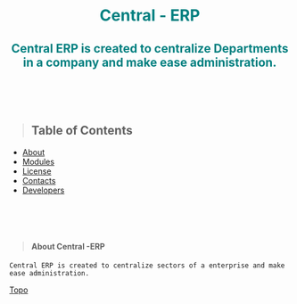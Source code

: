 # <center><font color="Teal">Central - ERP</font></center>
## <center><font color="Teal">Central ERP is created to centralize Departments in a company and make ease administration.</font></center>
<br>
<br>
<br>

<a id="table"></a>

> ## Table of Contents

- [About](#ancora1)
- [Modules](#ancora2)
- [License](#ancora3)
- [Contacts](#ancora4)
- [Developers](#ancora4)



<br>
<br>
<br>


<a id="ancora1"></a>
> #### About Central -ERP


    Central ERP is created to centralize sectors of a enterprise and make ease administration.
[Topo](#table)

<br>
<br>
<br>
<br>
<br>
<br>
